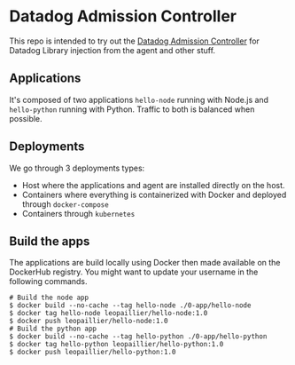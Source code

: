 # Datadog Admission Controller

This repo is intended to try out the [Datadog Admission Controller](https://docs.datadoghq.com/containers/cluster_agent/admission_controller/) for Datadog Library injection from the agent and other stuff.

## Applications

It's composed of two applications `hello-node` running with Node.js and `hello-python` running with Python. Traffic to both is balanced when possible.

## Deployments

We go through 3 deployments types:
* Host where the applications and agent are installed directly on the host.
* Containers where everything is containerized with Docker and deployed through `docker-compose`
* Containers through `kubernetes`

## Build the apps

The applications are build locally using Docker then made available on the DockerHub registry. You might want to update your username in the following commands.

```shell
# Build the node app
$ docker build --no-cache --tag hello-node ./0-app/hello-node
$ docker tag hello-node leopaillier/hello-node:1.0
$ docker push leopaillier/hello-node:1.0
# Build the python app
$ docker build --no-cache --tag hello-python ./0-app/hello-python
$ docker tag hello-python leopaillier/hello-python:1.0
$ docker push leopaillier/hello-python:1.0
```